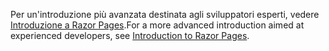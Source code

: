 <span data-ttu-id="ac9dd-101">Per un'introduzione più avanzata destinata agli sviluppatori esperti, vedere [Introduzione a Razor Pages](xref:razor-pages/index).</span><span class="sxs-lookup"><span data-stu-id="ac9dd-101">For a more advanced introduction aimed at experienced developers, see [Introduction to Razor Pages](xref:razor-pages/index).</span></span>
